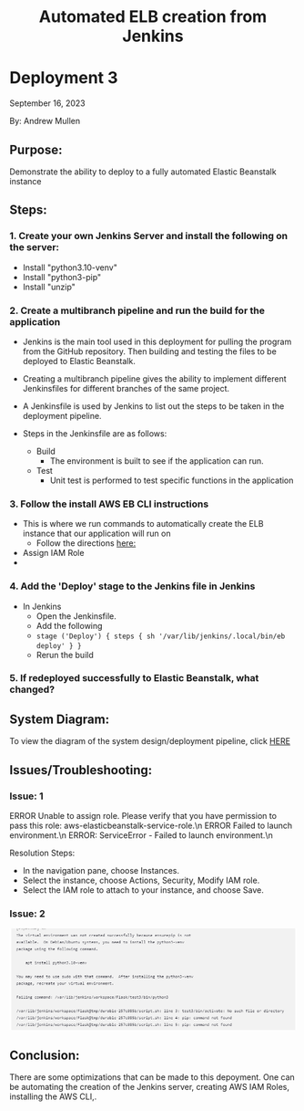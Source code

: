 <h1 align="center">Automated ELB creation from Jenkins<h1> 


# Deployment 3
September 16, 2023

By: Andrew Mullen

## Purpose:

Demonstrate the ability to deploy to a fully automated Elastic Beanstalk instance

## Steps:

### 1. Create your own Jenkins Server and install the following on the server:
   - Install "python3.10-venv"
   - Install "python3-pip"
   - Install "unzip"

### 2. Create a multibranch pipeline and run the build for the application

- Jenkins is the main tool used in this deployment for pulling the program from the GitHub repository. Then building and testing the files to be deployed to Elastic Beanstalk.
- Creating a multibranch pipeline gives the ability to implement different Jenkinsfiles for different branches of the same project.
- A Jenkinsfile is used by Jenkins to list out the steps to be taken in the deployment pipeline.

- Steps in the Jenkinsfile are as follows:
  - Build
    - The environment is built to see if the application can run.
  - Test
    - Unit test is performed to test specific functions in the application


### 3. Follow the install AWS EB CLI instructions

- This is where we run commands to automatically create the ELB instance that our application will run on
    - Follow the directions [here:](https://scribehow.com/shared/How_to_install_AWS_EB_CLI__J6eBRB9FQl2fGenfUVemlA)
- Assign IAM Role
- 



### 4. Add the 'Deploy' stage to the Jenkins file in Jenkins

- In Jenkins
    - Open the Jenkinsfile.
	- Add the following 
	 - `stage ('Deploy') { steps { sh '/var/lib/jenkins/.local/bin/eb deploy' } }`
    - Rerun the build

### 5. If redeployed successfully to Elastic Beanstalk, what changed?



## System Diagram:

To view the diagram of the system design/deployment pipeline, click [HERE](https://github.com/andmulLABS01/Deployment_3AM/blob/main/Depoyment3.drawio.png)

## Issues/Troubleshooting:

### Issue: 1
ERROR   Unable to assign role. Please verify that you have permission to pass this role: aws-elasticbeanstalk-service-role.\n
ERROR   Failed to launch environment.\n
ERROR: ServiceError - Failed to launch environment.\n

Resolution Steps:
- In the navigation pane, choose Instances.
- Select the instance, choose Actions, Security, Modify IAM role.
- Select the IAM role to attach to your instance, and choose Save.

### Issue: 2


![alt text](https://github.com/andmulLABS01/Deployment_2AM/blob/main/dp2_error.PNG)


## Conclusion:

There are some optimizations that can be made to this depoyment.  One can be automating the creation of the Jenkins server, creating AWS IAM Roles, installing the AWS CLI,.
